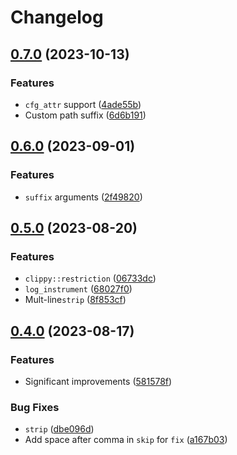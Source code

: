 # Changelog

## [0.7.0](https://github.com/JonathanWoollett-Light/clippy-tracing/compare/clippy-tracing-v0.6.0...clippy-tracing-v0.7.0) (2023-10-13)


### Features

* `cfg_attr` support ([4ade55b](https://github.com/JonathanWoollett-Light/clippy-tracing/commit/4ade55b221bbb28f2bc537e2ed82cc35205e80f8))
* Custom path suffix ([6d6b191](https://github.com/JonathanWoollett-Light/clippy-tracing/commit/6d6b1917253e03e345a79acfbb7294c26fb8e010))

## [0.6.0](https://github.com/JonathanWoollett-Light/clippy-tracing/compare/clippy-tracing-v0.5.0...clippy-tracing-v0.6.0) (2023-09-01)


### Features

* `suffix` arguments ([2f49820](https://github.com/JonathanWoollett-Light/clippy-tracing/commit/2f498207a54a1ec6e2c350b95ec000edefe8d41c))

## [0.5.0](https://github.com/JonathanWoollett-Light/clippy-tracing/compare/clippy-tracing-v0.4.0...clippy-tracing-v0.5.0) (2023-08-20)


### Features

* `clippy::restriction` ([06733dc](https://github.com/JonathanWoollett-Light/clippy-tracing/commit/06733dc146018b6ed7efb3b9623ac53852038216))
* `log_instrument` ([68027f0](https://github.com/JonathanWoollett-Light/clippy-tracing/commit/68027f06640dcf4d2806288adc8e1e9ad72d3a85))
* Mult-line`strip` ([8f853cf](https://github.com/JonathanWoollett-Light/clippy-tracing/commit/8f853cf146fb4febb8c1940db04a0c8f6805ec59))

## [0.4.0](https://github.com/JonathanWoollett-Light/clippy-tracing/compare/clippy-tracing-v0.3.2...clippy-tracing-v0.4.0) (2023-08-17)


### Features

* Significant improvements ([581578f](https://github.com/JonathanWoollett-Light/clippy-tracing/commit/581578f9d43cbd085025fb5c8afbd20012fe6525))


### Bug Fixes

* `strip` ([dbe096d](https://github.com/JonathanWoollett-Light/clippy-tracing/commit/dbe096d08a11eacc05399b23bde5910eeb9b6f95))
* Add space after comma in `skip` for `fix` ([a167b03](https://github.com/JonathanWoollett-Light/clippy-tracing/commit/a167b039eb91e57fef7bf17035d180e012fb013f))
